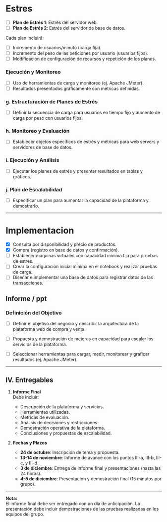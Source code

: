 
# Estres
- [ ] **Plan de Estrés 1**: Estrés del servidor web.  
- [ ] **Plan de Estrés 2**: Estrés del servidor de base de datos.  

Cada plan incluirá:  
- [ ] Incremento de usuarios/minuto (carga fija).  
- [ ] Incremento del peso de las peticiones por usuario (usuarios fijos).  
- [ ] Modificación de configuración de recursos y repetición de los planes.

### Ejecución y Monitoreo  
- [ ] Uso de herramientas de carga y monitoreo (ej. Apache JMeter).  
- [ ] Resultados presentados gráficamente con métricas definidas.  
### g. Estructuración de Planes de Estrés  
- [ ] Definir la secuencia de carga para usuarios en tiempo fijo y aumento de carga por peso con usuarios fijos.

### h. Monitoreo y Evaluación  
- [ ] Establecer objetos específicos de estrés y métricas para web servers y servidores de base de datos.

### i. Ejecución y Análisis  
- [ ] Ejecutar los planes de estrés y presentar resultados en tablas y gráficos.

### j. Plan de Escalabilidad  
- [ ] Especificar un plan para aumentar la capacidad de la plataforma y demostrarlo.

---------

# Implementacion
- [x] Consulta por disponibilidad y precio de productos.  
- [x] Compra (registro en base de datos y confirmación).
- [ ] Establecer máquinas virtuales con capacidad mínima fija para pruebas de estrés.
- [ ] Crear la configuración inicial mínima en el notebook y realizar pruebas de carga.
- [ ] Diseñar e implementar una base de datos para registrar datos de las transacciones.

## Informe / ppt

### Definición del Objetivo  
- [ ] Definir el objetivo del negocio y describir la arquitectura de la plataforma web de compra y venta.

- [ ] Propuesta y demostración de mejoras en capacidad para escalar los servicios de la plataforma.

- [ ] Seleccionar herramientas para cargar, medir, monitorear y graficar resultados (ej. Apache JMeter).

---

## IV. Entregables  

1. **Informe Final**  
Debe incluir:  
   - Descripción de la plataforma y servicios.  
   - Herramientas utilizadas.  
   - Métricas de evaluación.  
   - Análisis de decisiones y restricciones.  
   - Demostración operativa de la plataforma.  
   - Conclusiones y propuestas de escalabilidad.  

2. **Fechas y Plazos**  
   - **24 de octubre**: Inscripción de tema y propuesta.  
   - **13-14 de noviembre**: Informe de avance con los puntos III-a, III-b, III-c, y III-d.  
   - **3 de diciembre**: Entrega de informe final y presentaciones (hasta las 24 horas).  
   - **4-5 de diciembre**: Presentación y demostración final (15 minutos por grupo).  

---

**Nota:**  
El informe final debe ser entregado con un día de anticipación. La presentación debe incluir demostraciones de las pruebas realizadas en los equipos del grupo.

